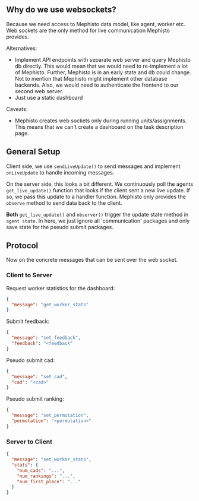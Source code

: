 ## Why do we use websockets?

Because we need access to Mephisto data model, like agent, worker etc.
Web sockets are the only method for live communication Mephisto provides.

Alternatives:

* Implement API endpoints with separate web server and query Mephisto db directly.
  This would mean that we would need to re-implement a lot of Mephisto. Further,
  Mephisto is in an early state and db could change. Not to mention that Mephisto
  might implement other database backends. Also, we would need to authenticate
  the frontend to our second web server.
* Just use a static dashboard

Caveats:

* Mephisto creates web sockets only during running units/assignments. This means
  that we can't create a dashboard on the task description page.

## General Setup

Client side, we use `sendLiveUpdate()` to send messages and implement `onLiveUpdate` to handle incoming messages.

On the server side, this looks a bit different. We continuously poll the agents `get_live_update()` function
that looks if the client sent a new live update. If so, we pass this update to a handler function.
Mephisto only provides the `observe` method to send data back to the client.

**Both** `get_live_update()` and `observer()` trigger the update state method in
`agent state`. In here, we just ignore all 'communication' packages and only save
state for the pseudo submit packages.

## Protocol

Now on the concrete messages that can be sent over the web socket.

### Client to Server

Request worker statistics for the dashboard:

```json
{
  "message": "get_worker_stats"
}
```

Submit feedback:

```json
{
  "message": "set_feedback",
  "feedback": "<feedback"
}
```

Pseudo submit cad:

```json
{
  "message": "set_cad",
  "cad": "<cad>"
}
```

Pseudo submit ranking:

```json
{
  "message": "set_permutation",
  "permutation": "<permutation>"
}
```

### Server to Client

```json
{
  "message": "set_worker_stats",
  "stats": {
    "num_cads": "...",
    "num_rankings": "...",
    "num_first_place": "..."
  }
}